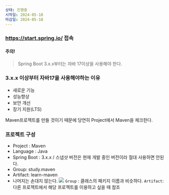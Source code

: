 ```yaml
---
상태: 진행중
시작일: 2024-05-18
마감일: 2024-05-18
---
```

### https://start.spring.io/ 접속
#### 주의!
> Spring Boot 3.x.x부터는 자바 17이상을 사용해야 한다.

### 3.x.x 이상부터 자바17을 사용해야하는 이유
- 새로운 기능
- 성능향상
- 보안 개선
- 장기 지원(LTS)


Maven프로젝트를 만들 것이기 때문에 당연히 Project에서 Maven을 체크한다. 
### 프로젝트 구성
- Project : Maven
- Language : Java
- Spring Boot : 3.x.x / 스냅샷 버전은 현재 개발 중인 버전이라 절대 사용하면 안된다.
- Group: study.maven
- Artifact: learn-maven
- 나머지는 손대지 않는다.
![](https://i.imgur.com/FLJx6gC.png)
`Group` : 클래스의 패키지 이름과 비슷하다.
`Artifact`: 다른 프로젝트에서 해당 프로젝트를 이용하고 싶을 때 참조


